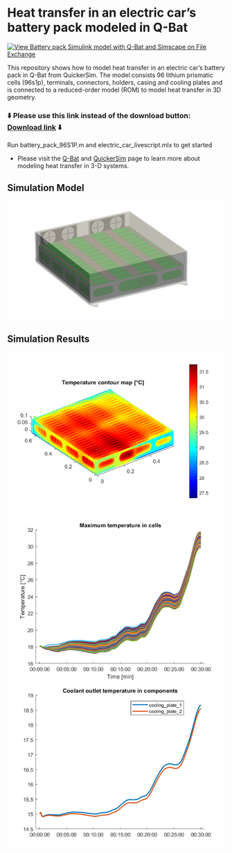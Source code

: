 # Heat transfer in an electric car’s battery pack modeled in Q-Bat
[![View Battery pack Simulink model with Q-Bat and Simscape on File Exchange](https://www.mathworks.com/matlabcentral/images/matlab-file-exchange.svg)](https://www.mathworks.com/matlabcentral/fileexchange/)

This repository shows how to model heat transfer in an electric car’s battery pack in Q-Bat from QuickerSim. The model consists 96 lithium prismatic cells (96s1p), terminals, connectors, holders, casing and cooling plates and is connected to a reduced-order model (ROM) to model heat transfer in 3D geometry. 

### :arrow_down: Please use this link instead of the download button: [Download link]() :arrow_down:


Run battery_pack_96S1P.m and electric_car_livescript.mlx to get started 
* Please visit the [Q-Bat](https://www.mathworks.com/products/connections/product_detail/quickersim-q-bat.html) and [QuickerSim](https://emobility.quickersim.com/) 
page to learn more about modeling heat transfer in 3-D systems.

## **Simulation Model**
![](images/casing_pic2.png)

## **Simulation Results**
![](images/temp_map.png)
![](images/max_temp_cells_plot.png)
![](images/cp_outlet_temp.png)

